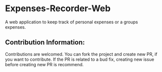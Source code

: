 # Expenses-Recorder-Web
A web application to keep track of personal expenses or a groups expenses.


## Contribution Information:
Contributions are welcomed. 
You can fork the project and create new PR, if you want to contribute. 
If the PR is related to a bud fix, creating new issue before creating new PR is recommend.
